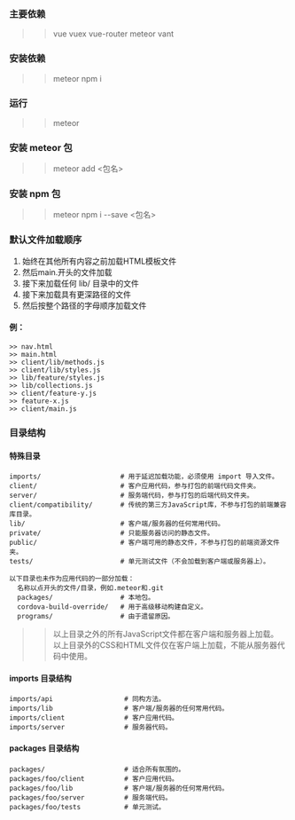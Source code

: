 ### 主要依赖
  >> vue
  >> vuex
  >> vue-router
  >> meteor
  >> vant

### 安装依赖
  >> meteor npm i

### 运行
  >> meteor

### 安装 meteor 包
  >> meteor add <包名>

### 安装 npm 包
  >> meteor npm i --save <包名>

### 默认文件加载顺序
  1. 始终在其他所有内容之前加载HTML模板文件
  2. 然后main.开头的文件加载
  3. 接下来加载任何 lib/ 目录中的文件
  4. 接下来加载具有更深路径的文件
  5. 然后按整个路径的字母顺序加载文件

  #### 例：  
    >> nav.html  
    >> main.html  
    >> client/lib/methods.js  
    >> client/lib/styles.js  
    >> lib/feature/styles.js  
    >> lib/collections.js  
    >> client/feature-y.js  
    >> feature-x.js  
    >> client/main.js  

### 目录结构
  #### 特殊目录  
    imports/                    # 用于延迟加载功能，必须使用 import 导入文件。  
    client/                     # 客户应用代码，参与打包的前端代码文件夹。  
    server/                     # 服务端代码，参与打包的后端代码文件夹。  
    client/compatibility/       # 传统的第三方JavaScript库，不参与打包的前端兼容库目录。  
    lib/                        # 客户端/服务器的任何常用代码。  
    private/                    # 只能服务器访问的静态文件。  
    public/                     # 客户端可用的静态文件，不参与打包的前端资源文件夹。  
    tests/                      # 单元测试文件（不会加载到客户端或服务器上）。  

    以下目录也未作为应用代码的一部分加载：  
      名称以点开头的文件/目录，例如.meteor和.git  
      packages/                 # 本地包。  
      cordova-build-override/   # 用于高级移动构建自定义。  
      programs/                 # 由于遗留原因。  

  >> 以上目录之外的所有JavaScript文件都在客户端和服务器上加载。  
  >> 以上目录外的CSS和HTML文件仅在客户端上加载，不能从服务器代码中使用。  

  #### imports 目录结构  
    imports/api                  # 同构方法。  
    imports/lib                  # 客户端/服务器的任何常用代码。  
    imports/client               # 客户应用代码。  
    imports/server               # 服务器代码。  

  #### packages 目录结构  
    packages/                    # 适合所有氛围的。  
    packages/foo/client          # 客户应用代码。  
    packages/foo/lib             # 客户端/服务器的任何常用代码。  
    packages/foo/server          # 服务端代码。  
    packages/foo/tests           # 单元测试。  